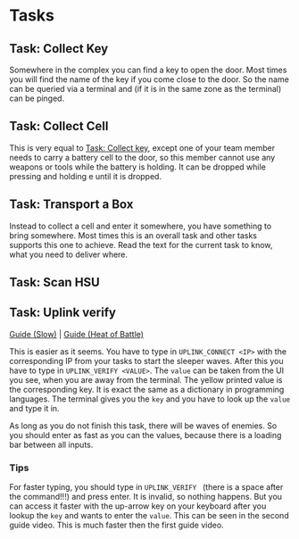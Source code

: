 # Tasks

## Task: Collect Key

Somewhere in the complex you can find a key to open the door. Most times you will find the name of the key if you come close to the door. So the name can be queried via a terminal and (if it is in the same zone as the terminal) can be pinged.

## Task: Collect Cell

This is very equal to [Task: Collect key](#task-collect-key), except one of your team member needs to carry a battery cell to the door, so this member cannot use any weapons or tools while the battery is holding. It can be dropped while pressing and holding e until it is dropped.

## Task: Transport a Box

Instead to collect a cell and enter it somewhere, you have something to bring somewhere. Most times this is an overall task and other tasks supports this one to achieve. Read the text for the current task to know, what you need to deliver where.

## Task: Scan HSU

## Task: Uplink verify

[Guide (Slow)](https://www.youtube.com/watch?v=OmxU5gTk2D8) | [Guide (Heat of Battle)](https://www.youtube.com/watch?v=WRGzWj2l8Y8)

This is easier as it seems. You have to type in `UPLINK_CONNECT <IP>` with the corresponding IP from your tasks to start the sleeper waves. After this you have to type in `UPLINK_VERIFY <VALUE>`. The `value` can be taken from the UI you see, when you are away from the terminal. The yellow printed value is the corresponding key. It is exact the same as a dictionary in programming languages. The terminal gives you the `key` and you have to look up the `value` and type it in.

As long as you do not finish this task, there will be waves of enemies. So you should enter as fast as you can the values, because there is a loading bar between all inputs.

### Tips

For faster typing, you should type in `UPLINK_VERIFY ` (there is a space after the command!!!) and press enter. It is invalid, so nothing happens. But you can access it faster with the up-arrow key on your keyboard after you lookup the `key` and wants to enter the `value`. This can be seen in the second guide video. This is much faster then the first guide video.